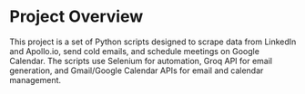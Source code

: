 # Project Overview

This project is a set of Python scripts designed to scrape data from LinkedIn and Apollo.io, send cold emails, and schedule meetings on Google Calendar. The scripts use Selenium for automation, Groq API for email generation, and Gmail/Google Calendar APIs for email and calendar management.
